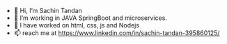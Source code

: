 - 👋 Hi, I’m Sachin Tandan
- 👀 I’m working in JAVA SpringBoot and microservices.
- 🌱 I have worked on html, css, js and Nodejs
- 📫  reach me at https://www.linkedin.com/in/sachin-tandan-395860125/

<!---
schn916/schn916 is a ✨ special ✨ repository because its `README.md` (this file) appears on your GitHub profile.
You can click the Preview link to take a look at your changes.
--->
